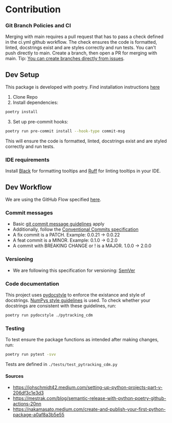 # Contribution

### Git Branch Policies and CI
Merging with main requires a pull request that has to pass a check defined in the ci.yml github workflow. The check ensures the code is formatted, linted, docstrings exist and are styles correctly and run tests. You can't push directly to main. Create a branch, then open a PR for merging with main. Tip: [You can create branches directly from issues](https://docs.github.com/en/issues/tracking-your-work-with-issues/creating-a-branch-for-an-issue).  

## Dev Setup

This package is developed with poetry. Find installation instructions [here](https://python-poetry.org/docs/)
1. Clone Repo
2. Install dependencies: 
```bash
poetry install
```
3. Set up pre-commit hooks:
```bash
poetry run pre-commit install --hook-type commit-msg
```
This will ensure the code is formatted, linted, docstrings exist and are styled correctly and run tests. 

### IDE requirements
Install [Black](https://github.com/psf/black) for formatting tooltips and [Ruff](https://github.com/charliermarsh/ruff) for linting tooltips in your IDE.

## Dev Workflow
We are using the GitHub Flow specified [here](https://docs.github.com/en/get-started/quickstart/github-flow).

### Commit messages
- Basic [git commit message guidelines](https://ec.europa.eu/component-library/v1.15.0/eu/docs/conventions/git/) apply
- Additionally, follow the [Conventional Commits specification](https://www.conventionalcommits.org/en/v1.0.0/)
- A fix commit is a PATCH. Example: 0.0.21 -> 0.0.22
- A feat commit is a MINOR. Example: 0.1.0 -> 0.2.0
- A commit with BREAKING CHANGE or ! is a MAJOR. 1.0.0 -> 2.0.0

### Versioning
- We are following this specification for versioning: [SemVer](https://semver.org/)

### Code documentation
This project uses [pydocstyle](https://github.com/PyCQA/pydocstyle) to enforce the existance and style of docstrings. [NumPys style guidelines](https://numpydoc.readthedocs.io/en/latest/format.html#docstring-standard) is used. To check whether your docstrings are consistent with these guidelines, run:
```bash
poetry run pydocstyle ./pytracking_cdm
```
### Testing 
To test ensure the package functions as intended after making changes, run:
```bash
poetry run pytest -svv     
```
Tests are defined in `./tests/test_pytracking_cdm.py`


#### Sources
- https://johschmidt42.medium.com/setting-up-python-projects-part-v-206df3c1e3d3
- https://mestrak.com/blog/semantic-release-with-python-poetry-github-actions-20nn
- https://nakamasato.medium.com/create-and-publish-your-first-python-package-a0af8a3b5e55